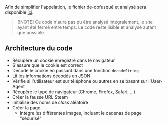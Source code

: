 Afin de simplifier l'appelation, le fichier de-obfusqué et analysé sera disponible [ici](..\source%20code\cleaned\script3.js).

 > 
 > \[!NOTE\]
 > Ce code n'aura pas pu être analysé intégralement, le site ayant été fermé entre temps. Le code reste lisible et analysé autant que possible.

## Architecture du code

* Récupère un cookie enregistré dans le navigateur
* S'assure que le cookie est correct
* Decode le cookie en passant dans une fonction `decodeString`
* Lit les informations décodés en JSON
* Vérifie si l'utilisateur est sur téléphone ou autres en se basant sur l'User-Agent
* Récupère le type de navigateur (Chrome, Firefox, Safari, ...)
* Créer la fausse URL Steam
* Initialise des noms de *class* aléatoire
* Créer la page
  * Intègre les différentes images, incluant le cadenas de page "sécurisé"
